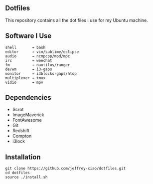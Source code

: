 ## Dotfiles
This repository contains all the dot files I use for my Ubuntu machine.

## Software I Use
```
shell       → bash
editor      → vim/sublime/eclipse
audio       → ncmpcpp/mpd/mpc
irc         → weechat
fm          → nautilus/ranger
de/wm       → i3-gaps
monitor     → i3blocks-gaps/htop
multiplexer → tmux
vidio       → mpv
```

## Dependencies
 - Scrot
 - ImageMaverick
 - FontAwesome
 - Git
 - Redshift
 - Compton
 - i3lock

## Installation
~~~
git clone https://github.com/jeffrey-xiao/dotfiles.git
cd dotfiles
source ./install.sh
~~~
